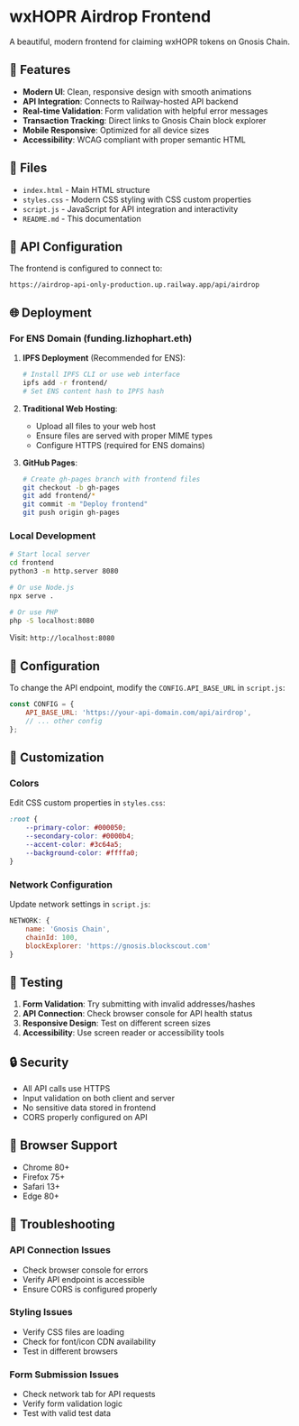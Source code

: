 # wxHOPR Airdrop Frontend

A beautiful, modern frontend for claiming wxHOPR tokens on Gnosis Chain.

## 🚀 Features

- **Modern UI**: Clean, responsive design with smooth animations
- **API Integration**: Connects to Railway-hosted API backend
- **Real-time Validation**: Form validation with helpful error messages
- **Transaction Tracking**: Direct links to Gnosis Chain block explorer
- **Mobile Responsive**: Optimized for all device sizes
- **Accessibility**: WCAG compliant with proper semantic HTML

## 📁 Files

- `index.html` - Main HTML structure
- `styles.css` - Modern CSS styling with CSS custom properties
- `script.js` - JavaScript for API integration and interactivity
- `README.md` - This documentation

## 🔗 API Configuration

The frontend is configured to connect to:
```
https://airdrop-api-only-production.up.railway.app/api/airdrop
```

## 🌐 Deployment

### For ENS Domain (funding.lizhophart.eth)

1. **IPFS Deployment** (Recommended for ENS):
   ```bash
   # Install IPFS CLI or use web interface
   ipfs add -r frontend/
   # Set ENS content hash to IPFS hash
   ```

2. **Traditional Web Hosting**:
   - Upload all files to your web host
   - Ensure files are served with proper MIME types
   - Configure HTTPS (required for ENS domains)

3. **GitHub Pages**:
   ```bash
   # Create gh-pages branch with frontend files
   git checkout -b gh-pages
   git add frontend/*
   git commit -m "Deploy frontend"
   git push origin gh-pages
   ```

### Local Development

```bash
# Start local server
cd frontend
python3 -m http.server 8080

# Or use Node.js
npx serve .

# Or use PHP
php -S localhost:8080
```

Visit: `http://localhost:8080`

## 🔧 Configuration

To change the API endpoint, modify the `CONFIG.API_BASE_URL` in `script.js`:

```javascript
const CONFIG = {
    API_BASE_URL: 'https://your-api-domain.com/api/airdrop',
    // ... other config
};
```

## 🎨 Customization

### Colors
Edit CSS custom properties in `styles.css`:
```css
:root {
    --primary-color: #000050;
    --secondary-color: #0000b4;
    --accent-color: #3c64a5;
    --background-color: #ffffa0;
}
```

### Network Configuration
Update network settings in `script.js`:
```javascript
NETWORK: {
    name: 'Gnosis Chain',
    chainId: 100,
    blockExplorer: 'https://gnosis.blockscout.com'
}
```

## 🧪 Testing

1. **Form Validation**: Try submitting with invalid addresses/hashes
2. **API Connection**: Check browser console for API health status
3. **Responsive Design**: Test on different screen sizes
4. **Accessibility**: Use screen reader or accessibility tools

## 🔒 Security

- All API calls use HTTPS
- Input validation on both client and server
- No sensitive data stored in frontend
- CORS properly configured on API

## 📱 Browser Support

- Chrome 80+
- Firefox 75+
- Safari 13+
- Edge 80+

## 🐛 Troubleshooting

### API Connection Issues
- Check browser console for errors
- Verify API endpoint is accessible
- Ensure CORS is configured properly

### Styling Issues
- Verify CSS files are loading
- Check for font/icon CDN availability
- Test in different browsers

### Form Submission Issues
- Check network tab for API requests
- Verify form validation logic
- Test with valid test data
